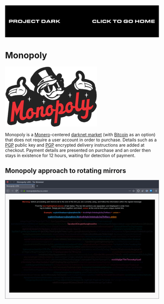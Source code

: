 [![](media/project_dark_home.png)](documentation.md)

# Monopoly

![](media/Monopoly_logo.png)

Monopoly is a [Monero](Monero.md)-centered [darknet market](dark_markets.md) (with [Bitcoin](Bitcoin.md) as an option) that does not require a user account in order to purchase. Details such as a [PGP](PGP.md) public key and [PGP](PGP.md) encrypted delivery instructions are added at checkout. Payment details are presented on purchase and an order then stays in existence for 12 hours, waiting for detection of payment.

## Monopoly approach to rotating mirrors

![](media/2020-01-29T1457Z.png)
